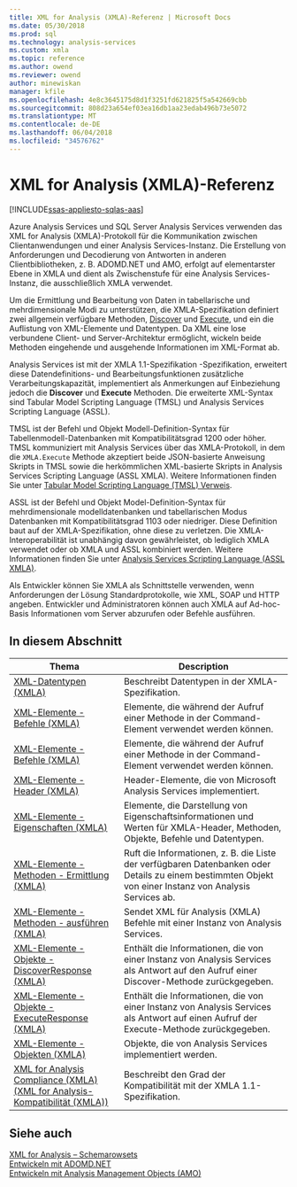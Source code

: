 ```yaml
---
title: XML for Analysis (XMLA)-Referenz | Microsoft Docs
ms.date: 05/30/2018
ms.prod: sql
ms.technology: analysis-services
ms.custom: xmla
ms.topic: reference
ms.author: owend
ms.reviewer: owend
author: minewiskan
manager: kfile
ms.openlocfilehash: 4e8c3645175d8d1f3251fd621825f5a542669cbb
ms.sourcegitcommit: 808d23a654ef03ea16db1aa23edab496b73e5072
ms.translationtype: MT
ms.contentlocale: de-DE
ms.lasthandoff: 06/04/2018
ms.locfileid: "34576762"
---
```

# <a name="xml-for-analysis--xmla-reference"></a>XML for Analysis (XMLA)-Referenz
[!INCLUDE[ssas-appliesto-sqlas-aas](../../includes/ssas-appliesto-sqlas-aas.md)]   

Azure Analysis Services und SQL Server Analysis Services verwenden das XML for Analysis (XMLA)-Protokoll für die Kommunikation zwischen Clientanwendungen und einer Analysis Services-Instanz. Die Erstellung von Anforderungen und Decodierung von Antworten in anderen Clientbibliotheken, z. B. ADOMD.NET und AMO, erfolgt auf elementarster Ebene in XMLA und dient als Zwischenstufe für eine Analysis Services-Instanz, die ausschließlich XMLA verwendet.  
  
 Um die Ermittlung und Bearbeitung von Daten in tabellarische und mehrdimensionale Modi zu unterstützen, die XMLA-Spezifikation definiert zwei allgemein verfügbare Methoden, [Discover](../../analysis-services/xmla/xml-elements-methods-discover.md) und [Execute](../../analysis-services/xmla/xml-elements-methods-execute.md), und ein die Auflistung von XML-Elemente und Datentypen. Da XML eine lose verbundene Client- und Server-Architektur ermöglicht, wickeln beide Methoden eingehende und ausgehende Informationen im XML-Format ab. 

Analysis Services ist mit der XMLA 1.1-Spezifikation -Spezifikation, erweitert diese Datendefinitions- und Bearbeitungsfunktionen zusätzliche Verarbeitungskapazität, implementiert als Anmerkungen auf Einbeziehung jedoch die **Discover** und **Execute** Methoden. Die erweiterte XML-Syntax sind Tabular Model Scripting Language (TMSL) und Analysis Services Scripting Language (ASSL). 

TMSL ist der Befehl und Objekt Modell-Definition-Syntax für Tabellenmodell-Datenbanken mit Kompatibilitätsgrad 1200 oder höher. TMSL kommuniziert mit Analysis Services über das XMLA-Protokoll, in dem die `XMLA.Execute` Methode akzeptiert beide JSON-basierte Anweisung Skripts in TMSL sowie die herkömmlichen XML-basierte Skripts in Analysis Services Scripting Language (ASSL XMLA). Weitere Informationen finden Sie unter [Tabular Model Scripting Language (TMSL) Verweis](../tabular-model-scripting-language-tmsl-reference.md).

ASSL ist der Befehl und Objekt Model-Definition-Syntax für mehrdimensionale modelldatenbanken und tabellarischen Modus Datenbanken mit Kompatibilitätsgrad 1103 oder niedriger. Diese Definition baut auf der XMLA-Spezifikation, ohne diese zu verletzen. Die XMLA-Interoperabilität ist unabhängig davon gewährleistet, ob lediglich XMLA verwendet oder ob XMLA und ASSL kombiniert werden. Weitere Informationen finden Sie unter [Analysis Services Scripting Language (ASSL XMLA)](../scripting/analysis-services-scripting-language-assl-for-xmla.md).
  
 Als Entwickler können Sie XMLA als Schnittstelle verwenden, wenn Anforderungen der Lösung Standardprotokolle, wie XML, SOAP und HTTP angeben. Entwickler und Administratoren können auch XMLA auf Ad-hoc-Basis Informationen vom Server abzurufen oder Befehle ausführen. 
  
## <a name="in-this-section"></a>In diesem Abschnitt  
  
|Thema|Description|  
|-----------|-----------------|  
|[XML-Datentypen (XMLA)](../../analysis-services/xmla/xml-data-types/xml-data-types-xmla.md)|Beschreibt Datentypen in der XMLA-Spezifikation.|  
|[XML-Elemente - Befehle (XMLA)](../../analysis-services/xmla/xml-elements-commands/xml-elements-commands.md)|Elemente, die während der Aufruf einer Methode in der Command-Element verwendet werden können.|  
|[XML-Elemente - Befehle (XMLA)](../../analysis-services/xmla/xml-elements-commands/xml-elements-commands.md)|Elemente, die während der Aufruf einer Methode in der Command-Element verwendet werden können.|  
|[XML-Elemente - Header (XMLA)](../../analysis-services/xmla/xml-elements-headers/xml-elements-headers.md)| Header-Elemente, die von Microsoft Analysis Services implementiert.|  
|[XML-Elemente - Eigenschaften (XMLA)](../../analysis-services/xmla/xml-elements-properties/xml-elements-properties.md)| Elemente, die Darstellung von Eigenschaftsinformationen und Werten für XMLA-Header, Methoden, Objekte, Befehle und Datentypen.|  
|[XML-Elemente - Methoden - Ermittlung (XMLA)](../../analysis-services/xmla/xml-elements-methods-discover.md)| Ruft die Informationen, z. B. die Liste der verfügbaren Datenbanken oder Details zu einem bestimmten Objekt von einer Instanz von Analysis Services ab.|  
|[XML-Elemente - Methoden - ausführen (XMLA)](../../analysis-services/xmla/xml-elements-methods-execute.md)| Sendet XML für Analysis (XMLA) Befehle mit einer Instanz von Analysis Services.|  
|[XML-Elemente - Objekte - DiscoverResponse (XMLA)](../../analysis-services/xmla/xml-elements-objects-discoverresponse.md)| Enthält die Informationen, die von einer Instanz von Analysis Services als Antwort auf den Aufruf einer Discover-Methode zurückgegeben.|  
|[XML-Elemente - Objekte - ExecuteResponse (XMLA)](../../analysis-services/xmla/xml-elements-objects-executeresponse.md)| Enthält die Informationen, die von einer Instanz von Analysis Services als Antwort auf einen Aufruf der Execute-Methode zurückgegeben.|  
|[XML-Elemente - Objekten (XMLA)](../../analysis-services/xmla/xml-elements-objects.md)| Objekte, die von Analysis Services implementiert werden.|  
|[XML for Analysis Compliance (XMLA) (XML for Analysis-Kompatibilität (XMLA))](../../analysis-services/xmla/xml-for-analysis-compliance-xmla.md)|Beschreibt den Grad der Kompatibilität mit der XMLA 1.1-Spezifikation.|  
  
## <a name="see-also"></a>Siehe auch
 [XML for Analysis – Schemarowsets](../../analysis-services/schema-rowsets/xml/xml-for-analysis-schema-rowsets.md)  
 [Entwickeln mit ADOMD.NET](../../analysis-services/multidimensional-models/adomd-net/developing-with-adomd-net.md)  
 [Entwickeln mit Analysis Management Objects &#40;AMO&#41;](../../analysis-services/multidimensional-models/analysis-management-objects/developing-with-analysis-management-objects-amo.md)  
